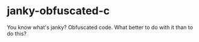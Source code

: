 # janky-obfuscated-c
You know what's janky? Obfuscated code. What better to do with it than to do this?

